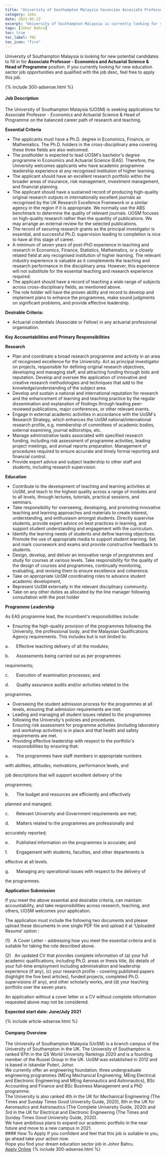 ```yaml
---
title: "University of Southampton Malaysia Vacancies Associate Professor - Economics and Actuarial Science & Head of Programme" 
category: Jobs 
date: 2021-05-22 
excerpt: "University of Southampton Malaysia is currently looking for suitable person to fill in the Associate Professor - Economics and Actuarial Science & Head of Programme which positioned at Johor Bahru" 
tags: [Johor Bahru] 
toc: true 
toc_label: TOC 
toc_icon: "fire" 
--- 
```


<p>University of Southampton Malaysia is looking for new potential candidates to fill in for <b>Associate Professor - Economics and Actuarial Science & Head of Programme</b> position. If you currently looking for new education sector job opportunities and qualified with the job desc, feel free to apply this job.
</p>{% include 300-adsense.html %} 
<div><div><h4>Job Description</h4></div><div><div><span><div><p>The University of Southampton Malaysia (UOSM) is seeking applications for Associate Professor - Economics and Actuarial Science &amp; Head of Programme on the balanced career path of research and teaching.</p><p><strong>Essential Criteria</strong></p><ul><li>The applicants must have a Ph.D. degree in Economics, Finance, or Mathematics. The Ph.D. holders in the cross-disciplinary area covering these three fields are also welcomed.</li><li>The postholder is expected to lead UOSM's bachelor's degree programme in Economics and Actuarial Science (EAS). Therefore, the University welcomes applicants who have academic programme leadership experience at any recognised institution of higher learning.</li><li>The applicant should have an excellent research portfolio within the broader areas of insurance, risk management, investment management, and financial planning.</li><li>The applicant should have a sustained record of producing high-quality original research outputs in internationally excellent journals as recognised by the UK Research Excellence Framework or a similar agency in the region if it is appropriate. We normally use the ABS benchmark to determine the quality of relevant journals. UOSM focuses on high-quality research rather than the quantity of publications. We may arrange an external review for the selected publications.&#160;</li><li>The record of securing research grants as the principal investigator is essential, and successful Ph.D. supervision leading to completion is nice to have at this stage of career.</li><li>A minimum of seven years of post-PhD experience in teaching and research in Economics, Finance, Statistics, Mathematics, or a closely related field at any recognised institution of higher learning. The relevant industry experience is valuable as it complements the teaching and research performance in the disciplinary area. However, this experience will not substitute for the essential teaching and research experience required.</li><li>The applicant should have a record of teaching a wide range of subjects across cross-disciplinary fields, as mentioned above.&#160;</li><li>The role holder will have the proven ability and record to develop and implement plans to enhance the programmes, make sound judgments on significant problems, and provide effective leadership.</li></ul><p><strong>Desirable Criteria:</strong></p><ul><li>Actuarial credentials (Associate or Fellow) in any actuarial professional organisation.</li></ul><p><strong>Key Accountabilities and Primary Responsibilities</strong></p><p><strong>Research</strong></p><ul><li>Plan and coordinate a broad research programme and activity in an area of recognised excellence for the University.&#160;Act as principal investigator on projects, responsible for defining original research objectives, developing and managing staff, and attracting funding through bids and reputation. Develop and oversee the application of innovative and creative research methodologies and techniques that add to the knowledge/understanding of the subject area.</li><li>Develop and sustain a national and international reputation for research and the enhancement of learning and teaching practice by the regular dissemination and explanation of findings through leading peer-reviewed publications, major conferences, or other relevant events.&#160;</li><li>Engage in external academic activities in accordance with the UoSM's Research Strategy, which enhances the UoSM national/international research profile, e.g. membership of committees of academic bodies, external examining, journal editorships, etc.</li><li>Manage administrative tasks associated with specified research funding, including risk assessment of programme activities, leading project meetings, and annual reports preparation.&#160;Management of procedures required to ensure accurate and timely formal reporting and financial control.</li><li>Provide expert advice and subject leadership to other staff and students, including research supervision.</li></ul><p><strong>Education</strong></p><ul><li>Contribute to the development of teaching and learning activities at UoSM, and teach to the highest quality across a range of modules and to all levels, through lectures, tutorials, practical sessions, and seminars.&#160;</li><li>Take responsibility for overseeing, developing, and promoting innovative teaching and learning approaches and materials to create interest, understanding, and enthusiasm amongst students. Directly supervise students, provide expert advice on best practices in learning, and support student understanding and engagement with the curriculum.&#160;</li><li>Identify the learning needs of students and define learning objectives. Promote the use of appropriate media to support student learning.&#160;Set and mark coursework and exams and provide constructive feedback to students.&#160;</li><li>Design, develop, and deliver an innovative range of programmes and study for courses at various levels.&#160;Take responsibility for the quality of the design of courses and programmes, continually monitoring, evaluating, and revising them to ensure excellence and coherence.</li><li>Take on appropriate UoSM coordinating roles to advance student academic development,</li><li>Represent UoSM externally in the relevant disciplinary community.</li><li>Take on any other duties as allocated by the line manager following consultation with the post holder</li></ul><p><strong>Programme Leadership</strong></p><p>As EAS programme lead, the incumbent's responsibilities include:</p><ul><li>Ensuring the high-quality provision of the programmes following the University, the professional body, and the Malaysian Qualifications Agency requirements. This includes but is not limited to:</li></ul><p>a.&#160;&#160;&#160;&#160;&#160;&#160;Effective teaching delivery of all the modules;</p><p>b.&#160;&#160;&#160;&#160;&#160;&#160;Assessments being carried out as per programmes</p><p>requirements;</p><p>c.&#160;&#160;&#160;&#160;&#160;&#160;Execution of examination processes; and</p><p>d.&#160;&#160;&#160;&#160;&#160;&#160;Quality assurance audits and/or activities related to the</p><p>programmes.</p><ul><li>Overseeing the student admission process for the programmes at all levels, ensuring that admission requirements are met.</li><li>Leading and managing all student issues related to the programmes following the University's policies and procedures.</li><li>Ensuring risk assessment for programme activities (including laboratory and workshop activities) is in place and that health and safety requirements are met.</li><li>Providing effective leadership with respect to the portfolio's responsibilities by ensuring that:</li></ul><p>a.&#160;&#160;&#160;&#160;&#160;&#160;The programmes have staff members in appropriate numbers</p><p>with abilities, attitudes, motivations, performance levels, and</p><p>job descriptions that will support excellent delivery of the</p><p>programmes;</p><p>b.&#160;&#160;&#160;&#160;&#160;&#160;The budget and resources are efficiently and effectively</p><p>planned and managed;</p><p>c.&#160;&#160;&#160;&#160;&#160;&#160;Relevant University and Government requirements are met;</p><p>d.&#160;&#160;&#160;&#160;&#160;&#160;Matters related to the programmes are professionally and</p><p>accurately reported;</p><p>e.&#160;&#160;&#160;&#160;&#160;&#160;Published information on the programmes is accurate; and</p><p>f.&#160;&#160;&#160;&#160;&#160;&#160;&#160;Engagement with students, faculties, and other departments is</p><p>effective at all levels.</p><p>g.&#160;&#160;&#160;&#160;&#160;&#160;Managing any operational issues with respect to the delivery of</p><p>the programmes.</p><p><strong>Application Submission</strong></p><p>If you meet the above essential and desirable criteria, can maintain accountability, and take responsibilities across research, teaching, and others, UOSM welcomes your application.</p><p>The application must include the following two documents and please upload these documents in one single PDF file and upload it at &#8216;Uploaded Resume&#8217; option :</p><p>(1)&#160;&#160;&#160;A Cover Letter - addressing how you meet the essential criteria and is suitable for taking the role described above.</p><p>(2)&#160;&#160;&#160;An updated CV that provides complete information of (a) your full academic qualifications, including Ph.D. areas or thesis title, (b) details of your full-time employment including administration and leadership experience (if any), (c) your research profile - covering published papers (highlight the five best articles), funded projects, completed Ph.D. supervisions (if any), and other scholarly works, and (d) your teaching portfolio over the seven years.</p><p>An application without a cover letter or a CV without complete information requested above may not be considered.</p><p><strong>Expected start date:&#160;June/July 2021&#160;</strong></p></div></span></div></div></div> 
{% include article-adsense.html %} 
<div><div><h4>Company Overview</h4></div><div><div><span><div><div>
<div>
<div>
<div>The University of Southampton Malaysia (UoSM) is a branch campus of the University of Southampton in the UK. The University of Southampton is ranked 97th in the QS World University Rankings 2020 and is a founding member of the Russel Group in the UK. UoSM was established in 2012 and is based in Iskandar Puteri, Johor.</div>
<div>We currently offer an engineering foundation, three undergraduate engineering programmes (MEng Mechanical Engineering, MEng Electrical and Electronic Engineering and MEng Aeronautics and Astronautics),&#160;BSc Accounting and Finance and BSc Business Management and a PhD programme.</div>
<div>The University is also ranked 4th in the UK for Mechanical Engineering (The Times and Sunday Times Good University Guide, 2020), 6th in the UK for Aeronautics and Astronautics (The Complete University Guide, 2020) and 3rd in the UK for Electrical and Electronic Engineering (The Times and Sunday Times Good University Guide, 2020).</div>
<div>We have ambitious plans to expand our academic portfolio in the near future and move to a new campus in 2021.</div>
</div>
</div>
</div></div></span></div></div></div> 
#### How To Apply 
If you confident and feel that this job is suitable to you, go ahead take your action now. <br/> 
Hope you find your dream education sector job in Johor Bahru. <br/> 
<a href="https://www.jobstreet.com.my/en/job/associate-professor-economics-and-actuarial-science-head-of-programme-4546332?jobId=jobstreet-my-job-4546332" class="btn btn--info" target="_blank" rel="nofollow noopenner">Apply Online</a> 
{% include 300-adsense.html %} 